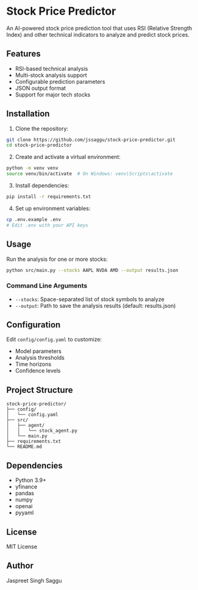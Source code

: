 # Stock Price Predictor

An AI-powered stock price prediction tool that uses RSI (Relative Strength Index) and other technical indicators to analyze and predict stock prices.

## Features

- RSI-based technical analysis
- Multi-stock analysis support
- Configurable prediction parameters
- JSON output format
- Support for major tech stocks

## Installation

1. Clone the repository:
```bash
git clone https://github.com/jssaggu/stock-price-predictor.git
cd stock-price-predictor
```

2. Create and activate a virtual environment:
```bash
python -m venv venv
source venv/bin/activate  # On Windows: venv\Scripts\activate
```

3. Install dependencies:
```bash
pip install -r requirements.txt
```

4. Set up environment variables:
```bash
cp .env.example .env
# Edit .env with your API keys
```

## Usage

Run the analysis for one or more stocks:

```bash
python src/main.py --stocks AAPL NVDA AMD --output results.json
```

### Command Line Arguments

- `--stocks`: Space-separated list of stock symbols to analyze
- `--output`: Path to save the analysis results (default: results.json)

## Configuration

Edit `config/config.yaml` to customize:
- Model parameters
- Analysis thresholds
- Time horizons
- Confidence levels

## Project Structure

```
stock-price-predictor/
├── config/
│   └── config.yaml
├── src/
│   ├── agent/
│   │   └── stock_agent.py
│   └── main.py
├── requirements.txt
└── README.md
```

## Dependencies

- Python 3.9+
- yfinance
- pandas
- numpy
- openai
- pyyaml

## License

MIT License

## Author

Jaspreet Singh Saggu 